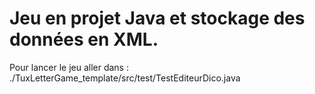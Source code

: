 # Jeu en projet Java et stockage des données en XML.
Pour lancer le jeu aller dans : ./TuxLetterGame_template/src/test/TestEditeurDico.java

